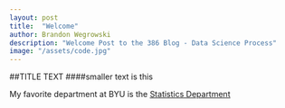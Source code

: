 ```yaml
---
layout: post
title:  "Welcome"
author: Brandon Wegrowski
description: "Welcome Post to the 386 Blog - Data Science Process"
image: "/assets/code.jpg"
--- 
```


##TITLE TEXT
####smaller text is this

My favorite department at BYU is the <a href="https:statistics.byu.edu" target="_blank">Statistics Department</a>






